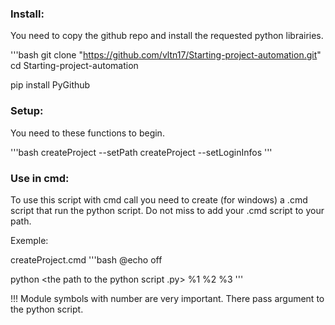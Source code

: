 ### Install:

You need to copy the github repo and install the requested python librairies.

'''bash
git clone "https://github.com/vltn17/Starting-project-automation.git"
cd Starting-project-automation

pip install PyGithub

### Setup:

You need to these functions to begin.

'''bash
createProject --setPath
createProject --setLoginInfos
'''

### Use in cmd:

To use this script with cmd call you need to create (for windows) a .cmd script that run the python script. Do not miss to add your .cmd script to your path.


Exemple:

createProject.cmd
'''bash
@echo off

python <the path to the python script .py> %1 %2 %3
'''

!!! Module symbols with number are very important. There pass argument to the python script.